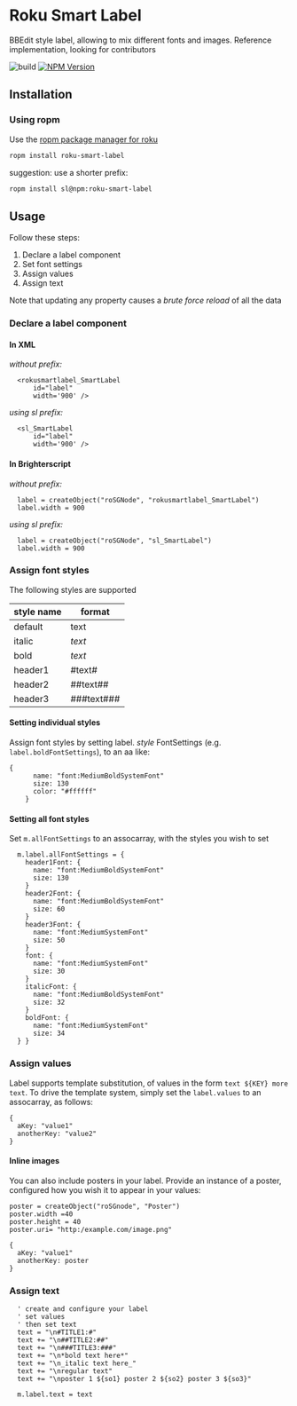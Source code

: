 # Roku Smart Label

BBEdit style label, allowing to mix different fonts and images. Reference implementation, looking for contributors

![build](https://github.com/rokucommunity/roku-smart-label/workflows/build/badge.svg)
[![NPM Version](https://badge.fury.io/js/roku-smart-label.svg?style=flat)](https://npmjs.org/package/roku-smart-label)

## Installation

### Using ropm

Use the [ropm package manager for roku](https://github.com/rokucommunity/ropm)

```bash
ropm install roku-smart-label
```

suggestion: use a shorter prefix:

```bash
ropm install sl@npm:roku-smart-label
```

## Usage

Follow these steps:

  1. Declare a label component
  1. Set font settings
  1. Assign values
  1. Assign text

Note that updating any property causes a _brute force reload_ of all the data

### Declare a label component

#### In XML

*without prefix:*

```
  <rokusmartlabel_SmartLabel 
      id="label"
      width='900' />
```


*using sl prefix:*

```
  <sl_SmartLabel 
      id="label"
      width='900' />
```

#### In Brighterscript

*without prefix:*

```
  label = createObject("roSGNode", "rokusmartlabel_SmartLabel")
  label.width = 900
```


*using sl prefix:*

```
  label = createObject("roSGNode", "sl_SmartLabel")
  label.width = 900
```

### Assign font styles

The following styles are supported

| style name | format |
| --- | --- |
| default | text |
| italic | _text_ |
| bold | *text* |
| header1 | #text# |
| header2 | ##text## |
| header3 | ###text### |

#### Setting individual styles

Assign font styles by setting label. _style_ FontSettings (e.g. `label.boldFontSettings`), to an aa like:

```
{
      name: "font:MediumBoldSystemFont"
      size: 130
      color: "#ffffff"
    }
```

#### Setting all font styles

Set `m.allFontSettings` to an assocarray, with the styles you wish to set

```
  m.label.allFontSettings = {
    header1Font: {
      name: "font:MediumBoldSystemFont"
      size: 130
    }
    header2Font: {
      name: "font:MediumBoldSystemFont"
      size: 60
    }
    header3Font: {
      name: "font:MediumSystemFont"
      size: 50
    }
    font: {
      name: "font:MediumSystemFont"
      size: 30
    }
    italicFont: {
      name: "font:MediumBoldSystemFont"
      size: 32
    }
    boldFont: {
      name: "font:MediumSystemFont"
      size: 34
  } }
```

### Assign values

Label supports template substitution, of values in the form `text ${KEY} more text`. To drive the template system, simply set the `label.values` to an assocarray, as follows:
```
{
  aKey: "value1"
  anotherKey: "value2"
}
```

#### Inline images

You can also include posters in your label. Provide an instance of a poster, configured how you wish it to appear in your values:
```
poster = createObject("roSGnode", "Poster")
poster.width =40
poster.height = 40
poster.uri= "http:/example.com/image.png"

{
  aKey: "value1"
  anotherKey: poster
}
```

### Assign text

```
  ' create and configure your label
  ' set values
  ' then set text
  text = "\n#TITLE1:#"
  text += "\n##TITLE2:##"
  text += "\n###TITLE3:###"
  text += "\n*bold text here*"
  text += "\n_italic text here_"
  text += "\nregular text"
  text += "\nposter 1 ${so1} poster 2 ${so2} poster 3 ${so3}"

  m.label.text = text
```